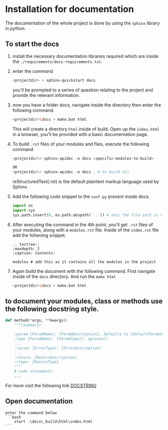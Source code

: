# Installation for documentation
The documentation of the whole project is done by using the `sphinx` library in python.

## To start the docs
1. install the necessary documentation libraries required which are inside the `./requirements/docs-requirements.txt`.
2. enter the command 
    ```bash
    <projectdir> > sphinx-quickstart docs
    ```
    you'll be prompted to a series of question relating to the project and provide the relevant information.
3. now you have a folder docs, navigate inside the directory then enter the following command.
    ```bash
    <projectdir>\docs > make.bat html
    ```
    This will create a directory `html` inside of build. Open up the `index.html` in a browser, you'll be provided with a basic documentation page. 
4. To build `.rst` files of your modules and files, execute the following command 
    ```bash
    <projectdir>> sphinx-apidoc -o docs <specific-modules-to-build>

    OR
    <projectdir>> sphinx-apidoc -o docs . # to build all
    ```
    reStructuredText(.rst) is the default plaintext markup language used by Sphinx. 

5. Add the following code snippet to the `conf.py` present inside docs.
    ```python
    import os 
    import sys
    sys.path.insert(0, os.path.abspath('..')) # sets the file path in root directory of the project
    ```

6. After executing the command in the 4th point, you'll get `.rst` files of your modules, along with a `modules.rst` file. Inside of the `index.rst` file add the follwoing snippet.
    ```
    .. toctree::
   :maxdepth: 2
   :caption: Contents:

   modules # add this as it contains all the modules in the project
    ```

7. Again build the document with the following command. First navigate inside of the `docs` directory. And run the `make html` 
    ```bash
    <projectdir>\docs > make.bat html
    ```

## to document your modules, class or methods use the following docstring style.

```python
def method(*args, **kwargs):
    """[Summary]

    :param [ParamName]: [ParamDescription], defaults to [DefaultParamVal]
    :type [ParamName]: [ParamType](, optional)
    ...
    :raises [ErrorType]: [ErrorDescription]
    ...
    :return: [ReturnDescription]
    :rtype: [ReturnType]
    """
    # code statements
    ... 
```
For more visit the following link [DOCSTRING](https://note.nkmk.me/en/python-docstring/#:~:text=In%20Visual%20Studio%20Code%20(VSCode,k%2C%20control%20%2B%20i%20).)

## Open documentation
    enter the command below
    ```bash
        start .\docs\_build\html\index.html 
    ```